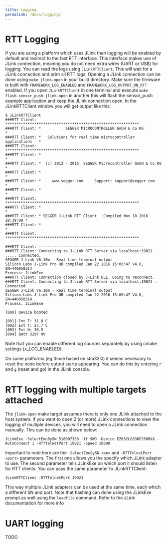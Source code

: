 ```yaml
---
title: Logging
permalink: /docs/logging/
---
```


# RTT Logging

If you are using a platform which uses JLink then logging will be enabled by default and redirect to the fast RTT interface. This interface makes use of JLink connection, meaning you do not need extra wires (UART or USB) for logging.
You can read the logs using `JLinkRTTClient`. This will wait for a JLink connection and print all RTT logs.
Opening a JLink connection can be done using `make jlink-open` in your build directory. Make sure the firmware is built with `FRAMEWORK_LOG_ENABLED` and `FRAMEWORK_LOG_OUTPUT_ON_RTT` enabled.
If you open `JLinkRTTClient` in one terminal and execute `make flash-sensor_push jlink-open` in another this will flash the sensor_push example application and keep the JLink connection open. In the JLinkRTTClient window you will get output like this:

	$ JLinkRTTClient
	###RTT Client: ************************************************************
	###RTT Client: *           SEGGER MICROCONTROLLER GmbH & Co KG            *
	###RTT Client: *   Solutions for real time microcontroller applications   *
	###RTT Client: ************************************************************
	###RTT Client: *                                                          *
	###RTT Client: *  (c) 2012 - 2016  SEGGER Microcontroller GmbH & Co KG    *
	###RTT Client: *                                                          *
	###RTT Client: *     www.segger.com     Support: support@segger.com       *
	###RTT Client: *                                                          *
	###RTT Client: ************************************************************
	###RTT Client: *                                                          *
	###RTT Client: * SEGGER J-Link RTT Client   Compiled Nov 10 2016 18:39:09 *
	###RTT Client: *                                                          *
	###RTT Client: ************************************************************

	###RTT Client: -----------------------------------------------
	###RTT Client: Connecting to J-Link RTT Server via localhost:19021 ..... Connected.
	SEGGER J-Link V6.10m - Real time terminal output
	Silicon Labs J-Link Pro OB compiled Jan 22 2016 15:00:47 V4.0, SN=440058314
	Process: JLinkExe
	###RTT Client: Connection closed by J-Link DLL. Going to reconnect.
	###RTT Client: Connecting to J-Link RTT Server via localhost:19021 . Connected.
	SEGGER J-Link V6.10m - Real time terminal output
	Silicon Labs J-Link Pro OB compiled Jan 22 2016 15:00:47 V4.0, SN=440058314
	Process: JLinkExe

	[000] Device booted

	[001] Int T: 31.8 C
	[002] Ext T: 27.7 C
	[003] Ext H: 30.5
	[004] Batt 3297 mV

Note that you can enable different log sources separately by using cmake settings (x_LOG_ENABLED).

On some platforms (eg those based on stm32l0) it seems necessary to reset the node before output starts appearing. You can do this by entering `r` and `g` (reset and go) in the JLink console. 

# RTT logging with multiple targets attached

The `jlink-open` make target assumes there is only one JLink attached to the host system. If you want to open 2 (or more) JLink connections to view the logging of multiple devices, you will need to open a JLink connection manually.
This can be done as shown below:

	JLinkExe -SelectEmuBySN 518007358 -If SWD -Device EZR32LG330F256RXX -AutoConnect 1 -RTTTelnetPort 19021 -Speed 10000

Important to note here are the `-SelectEmuBySN <sn>` and `-RTTTelnetPort <port>` parameters. The first one allows you the specify which JLink adapter to use. The second parameter tells JLinkExe on which port it should listen for RTT clients. You can pass the same parameter to JLinkRTTClient:

	JLinkRTTClient -RTTTelnetPort 19021

This way multiple JLink adapters can be used at the same time, each which a different SN and port.
Note that flashing can done using the JLinkExe prompt as well using the `loadfile` command.
Refer to the JLink documentation for more info

# UART logging

TODO
